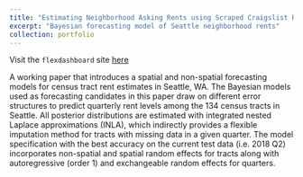```yaml
---
title: "Estimating Neighborhood Asking Rents using Scraped Craigslist Rental Listings"
excerpt: "Bayesian forecasting model of Seattle neighborhood rents"
collection: portfolio
---
```


Visit the `flexdashboard` site [here](http://hesscl.com/smooth-sea)

A working paper that introduces a spatial and non-spatial forecasting models for census tract rent estimates in Seattle, WA. The Bayesian models used as forecasting candidates in this paper draw on different error structures to predict quarterly rent levels among the 134 census tracts in Seattle. All posterior distributions are estimated with integrated nested Laplace approximations (INLA), which indirectly provides a flexible imputation method for tracts with missing data in a given quarter. The model specification with the best accuracy on the current test data (i.e. 2018 Q2) incorporates non-spatial and spatial random effects for tracts along with autoregressive (order 1) and exchangeable random effects for quarters.
